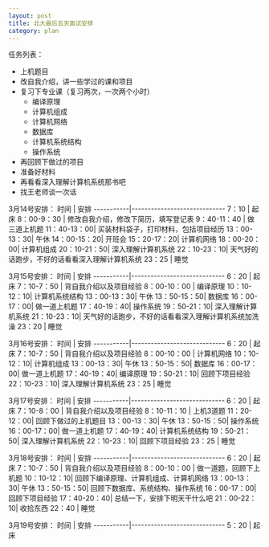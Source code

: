 ```yaml
---
layout: post
title: 北大最后五天面试安排
category: plan
---
```


任务列表：

- 上机题目
- 改自我介绍，讲一些学过的课和项目
- 复习下专业课（复习两次，一次两个小时）
	- 编译原理
	- 计算机组成
	- 计算机网络
	- 数据库
	- 计算机系统结构
	- 操作系统
- 再回顾下做过的项目
- 准备好材料
- 再看看深入理解计算机系统那书吧
- 找王老师谈一次话

3月14号安排：
   时间     |       安排
-----------|-----------------------------
7：10        | 起床
8：00-9：30  | 修改自我介绍，修改下简历，填写登记表
9：40-11：40 | 做三道上机题
11：40-13：00| 买装材料袋子，打印材料，包括项目经历
13：00-13：30| 午休
14：00-15：20| 开班会
15：20-17：20| 计算机网络
18：00-20：00| 计算机组成
20：10-21：50| 深入理解计算机系统
22：10-23：10| 天气好的话跑步，不好的话看看深入理解计算机系统
23：25       | 睡觉

3月15号安排：
   时间     |       安排
-----------|-----------------------------
6：20        | 起床
7：10-7：50  | 背自我介绍以及项目经验
8：00-10：00 | 编译原理
10：10-12：10| 计算机系统结构
13：00-13：30| 午休
13：50-15：50| 数据库
16：00-17：00| 做一道上机题
17：40-19：40| 操作系统
19：50-21：10| 深入理解计算机系统
21：10-23：10| 天气好的话跑步，不好的话看看深入理解计算机系统加洗澡
23：20       | 睡觉

3月16号安排：
   时间     |       安排
-----------|-----------------------------
6：20        | 起床
7：10-7：50  | 背自我介绍以及项目经验
8：00-10：00 | 计算机网络
10：10-12：10| 计算机组成
13：00-13：30| 午休
13：50-15：50| 数据库
16：00-17：00| 做一道上机题
17：40-19：40| 编译原理
19：50-21：10| 回顾下项目经验
22：10-23：10| 深入理解计算机系统
23：25       | 睡觉

3月17号安排：
   时间     |       安排
-----------|-----------------------------
6：20        | 起床
7：10-8：00  | 背自我介绍以及项目经验
8：10-11：10 | 上机3道题
11：20-12：00| 回顾下做过的上机题目
13：00-13：30| 午休
13：50-15：50| 操作系统
16：00-17：00| 做一道上机题
17：40-19：40| 计算机系统结构
19：50-21：50| 深入理解计算机系统
22：10-23：10| 回顾下项目经验
23：25       | 睡觉

3月18号安排：
   时间     |       安排
-----------|-----------------------------
6：20        | 起床
7：10-7：50  | 背自我介绍以及项目经验
8：00-10：00 | 做一道题，回顾下上机题
10：10-12：10| 回顾下编译原理、计算机组成、计算机网络
13：00-13：30| 午休
13：50-15：50| 回顾下数据库、系统结构、操作系统
16：00-17：00| 回顾下项目经验
17：40-20：40| 总结一下，安排下明天干什么吧
21：00-22：10| 收拾东西
22：40       | 睡觉

3月19号安排：
   时间     |       安排
-----------|-----------------------------
5：20        | 起床







